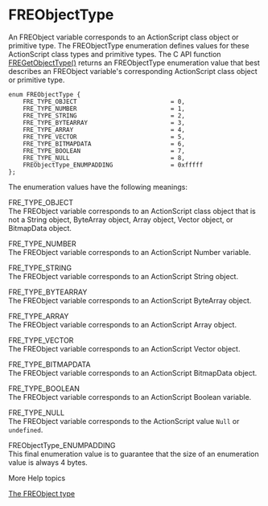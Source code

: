 # FREObjectType

An FREObject variable corresponds to an ActionScript class object or primitive
type. The FREObjectType enumeration defines values for these ActionScript class
types and primitive types. The C API function
[FREGetObjectType()](../functions-you-use/fregetobjecttype.md) returns an
FREObjectType enumeration value that best describes an FREObject variable's
corresponding ActionScript class object or primitive type.

    enum FREObjectType {
        FRE_TYPE_OBJECT                          = 0,
        FRE_TYPE_NUMBER                          = 1,
        FRE_TYPE_STRING                          = 2,
        FRE_TYPE_BYTEARRAY                       = 3,
        FRE_TYPE_ARRAY                           = 4,
        FRE_TYPE_VECTOR                          = 5,
        FRE_TYPE_BITMAPDATA                      = 6,
        FRE_TYPE_BOOLEAN                         = 7,
        FRE_TYPE_NULL                            = 8,
        FREObjectType_ENUMPADDING                = 0xfffff
    };

The enumeration values have the following meanings:

FRE_TYPE_OBJECT  
The FREObject variable corresponds to an ActionScript class object that is not a
String object, ByteArray object, Array object, Vector object, or BitmapData
object.

FRE_TYPE_NUMBER  
The FREObject variable corresponds to an ActionScript Number variable.

FRE_TYPE_STRING  
The FREObject variable corresponds to an ActionScript String object.

FRE_TYPE_BYTEARRAY  
The FREObject variable corresponds to an ActionScript ByteArray object.

FRE_TYPE_ARRAY  
The FREObject variable corresponds to an ActionScript Array object.

FRE_TYPE_VECTOR  
The FREObject variable corresponds to an ActionScript Vector object.

FRE_TYPE_BITMAPDATA  
The FREObject variable corresponds to an ActionScript BitmapData object.

FRE_TYPE_BOOLEAN  
The FREObject variable corresponds to an ActionScript Boolean variable.

FRE_TYPE_NULL  
The FREObject variable corresponds to the ActionScript value `Null` or
`undefined`.

FREObjectType_ENUMPADDING  
This final enumeration value is to guarantee that the size of an enumeration
value is always 4 bytes.

More Help topics

[The FREObject type](../../coding-the-native-side-with-c/the-freobject-type.md)
